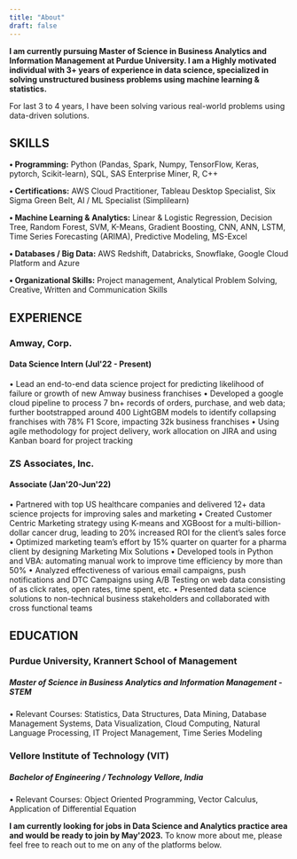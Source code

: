 ```yaml
---
title: "About"
draft: false
---
```

**I am currently pursuing Master of Science in Business Analytics and Information Management at Purdue University. I am a Highly motivated individual with 3+ years of experience in data science, specialized in solving unstructured business problems using machine learning & statistics.** 

For last 3 to 4 years, I have been solving various real-world problems using data-driven solutions.

## SKILLS
**•	Programming:** Python (Pandas, Spark, Numpy, TensorFlow, Keras, pytorch, Scikit-learn), SQL, SAS Enterprise Miner, R, C++ 

**•	Certifications:** AWS Cloud Practitioner, Tableau Desktop Specialist, Six Sigma Green Belt, AI / ML Specialist (Simplilearn)

**•	Machine Learning & Analytics:** Linear & Logistic Regression, Decision Tree, Random Forest, SVM, K-Means, Gradient Boosting, CNN, ANN, LSTM, Time Series Forecasting (ARIMA), Predictive Modeling, MS-Excel

**•	Databases / Big Data:** AWS Redshift, Databricks, Snowflake, Google Cloud Platform and Azure

**•	Organizational Skills:** Project management, Analytical Problem Solving, Creative, Written and Communication Skills


## EXPERIENCE 
### Amway, Corp. 
#### Data Science Intern (Jul'22 - Present)
•	Lead an end-to-end data science project for predicting likelihood of failure or growth of new Amway business franchises 
•	Developed a google cloud pipeline to process 7 bn+ records of orders, purchase, and web data; further bootstrapped around 400 LightGBM models to identify collapsing franchises with 78% F1 Score, impacting 32k business franchises
•	Using agile methodology for project delivery, work allocation on JIRA and using Kanban board for project tracking

### ZS Associates, Inc. 
#### Associate (Jan'20-Jun'22)
•	Partnered with top US healthcare companies and delivered 12+ data science projects for improving sales and marketing
•	Created Customer Centric Marketing strategy using K-means and XGBoost for a multi-billion-dollar cancer drug, leading to 20% increased ROI for the client’s sales force
•	Optimized marketing team’s effort by 15% quarter on quarter for a pharma client by designing Marketing Mix Solutions
•	Developed tools in Python and VBA: automating manual work to improve time efficiency by more than 50%
•	Analyzed effectiveness of various email campaigns, push notifications and DTC Campaigns using A/B Testing on web data consisting of as click rates, open rates, time spent, etc.
•	Presented data science solutions to non-technical business stakeholders and collaborated with cross functional teams


## EDUCATION 
### Purdue University, Krannert School of Management
##### Master of Science in Business Analytics and Information Management - STEM
•	Relevant Courses: Statistics, Data Structures, Data Mining, Database Management Systems, Data Visualization, Cloud Computing, Natural Language Processing, IT Project Management, Time Series Modeling

### Vellore Institute of Technology (VIT)
##### Bachelor of Engineering / Technology	Vellore, India
•	Relevant Courses: Object Oriented Programming, Vector Calculus, Application of Differential Equation


**I am currently looking for jobs in Data Science and Analytics practice area and would be ready to join by May'2023.** To know more about me, please feel free to reach out to me on any of the platforms below.
